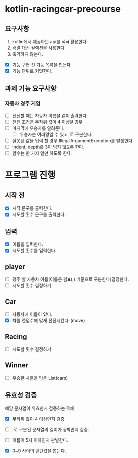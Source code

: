 # kotlin-racingcar-precourse

## 요구사항
1. kotlin에서 제공하는 api를 적극 활용한다.
2. 배열 대신 컬렉션을 사용한다.
3. 축약하지 않는다.

- [x] 기능 구현 전 기능 목룍을 만든다.
- [x] 기능 단위로 커밋한다.

## 과제 기능 요구사항
### 자동차 경주 게임
- [ ] 전진할 때는 자동차 이름을 같이 출력한다.
- [ ] 전진 조건은 무작위 값이 4 이상일 경우
- [ ] 마지막에 우승자를 알려준다.
  - [ ] 우승자는 여러명일 수 있고 ,로 구분한다.
- [ ] 잘못된 값을 입력 할 경우 IllegalArgumentException를 발생한다.
- [ ] indent, depth를 3이 넘지 않도록 한다.
- [ ] 함수는 한 가지 일만 하도록 한다.

# 프로그램 진행
## 시작 전
- [x] 시작 문구를 출력한다.
- [x] 시도할 횟수 문구를 출력한다.
## 입력
- [x] 이름을 입력한다.
- [x] 시도할 횟수를 입력한다.
##  player
- [ ] 경주 할 자동차 이름(이름은 쉼표(,) 기준으로 구분한다)결정한다.
- [ ] 시도할 횟수 결정하기
## Car
- [ ] 자동차에 이름이 있다.
- [x] 차를 랜덤수에 맞게 전진시킨다. (move)
## Racing
- [ ] 시도할 횟수 결정하기

## Winner
- [ ] 우승한 차들을 담은 List(cars)

## 유효성 검증
해당 문자열이 유효한지 검증하는 객체
- [x] 무작위 값이 4 이상인지 검증.
- [ ] ,로 구분된 문자열의 길이가 공백인지 검증.
- [ ] 이름이 5자 이하인지 판별한다.
- [x] 0~9 사이의 랜던값을 뽑는다.

